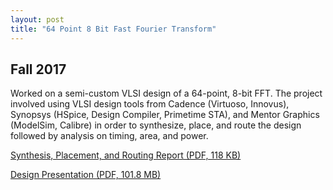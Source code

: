 ```yaml
---
layout: post
title: "64 Point 8 Bit Fast Fourier Transform"
---
```

## Fall 2017

Worked on a semi-custom VLSI design of a 64-point, 8-bit FFT. The project involved using VLSI design tools from Cadence (Virtuoso, Innovus), Synopsys (HSpice, Design Compiler, Primetime STA), and Mentor Graphics (ModelSim, Calibre) in order to synthesize, place, and route the design followed by analysis on timing, area, and power.

[Synthesis, Placement, and Routing Report (PDF, 118 KB)](https://zackfravel.github.io/assets/pdf/fft.pdf)   

[Design Presentation (PDF, 101.8 MB)](https://zackfravel.github.io/assets/pdf/fftpresentation.pdf) 
